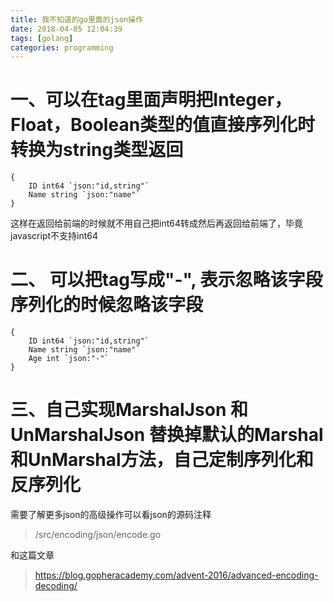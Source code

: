 ```yaml
---
title: 我不知道的go里面的json操作
date: 2018-04-05 12:04:39
tags: [golang]
categories: programming
---
```


# 一、可以在tag里面声明把Integer，Float，Boolean类型的值直接序列化时转换为string类型返回
``` golang
{
    ID int64 `json:"id,string"`
    Name string `json:"name"`
}
```
这样在返回给前端的时候就不用自己把int64转成然后再返回给前端了，毕竟javascript不支持int64

# 二、 可以把tag写成"-", 表示忽略该字段序列化的时候忽略该字段
``` golang
{
    ID int64 `json:"id,string"`
    Name string `json:"name"`
    Age int `json:"-"`
}
```

# 三、自己实现MarshalJson 和 UnMarshalJson 替换掉默认的Marshal和UnMarshal方法，自己定制序列化和反序列化

需要了解更多json的高级操作可以看json的源码注释
> /src/encoding/json/encode.go

和这篇文章
> https://blog.gopheracademy.com/advent-2016/advanced-encoding-decoding/ 
